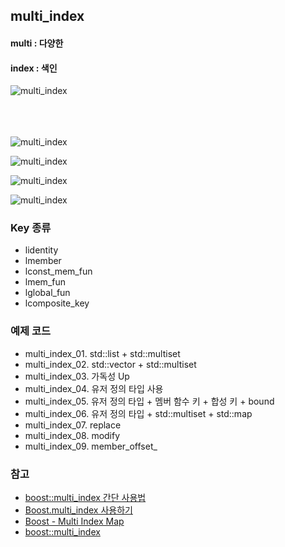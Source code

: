 ## multi_index
#### multi : 다양한    
#### index : 색인  
  
![multi_index](resource/001.PNG "multi_index")  
  
<br><br>  
![multi_index](resource/002.PNG "multi_index")    
  
![multi_index](resource/003.PNG "multi_index")    
  
![multi_index](resource/004.PNG "multi_index")    

![multi_index](resource/005.PNG "multi_index")    
  
### Key 종류
- lidentity
- lmember
- lconst_mem_fun
- lmem_fun
- lglobal_fun
- lcomposite_key
  
  
### 예제 코드
- multi_index_01. std::list + std::multiset
- multi_index_02. std::vector + std::multiset
- multi_index_03. 가독성 Up
- multi_index_04. 유저 정의 타입 사용
- multi_index_05. 유저 정의 타입 + 멤버 함수 키 + 합성 키 + bound
- multi_index_06. 유저 정의 타입 + std::multiset + std::map
- multi_index_07. replace
- multi_index_08. modify
- multi_index_09. member_offset_
  
   
### 참고
- [boost::multi_index 간단 사용법](http://egloos.zum.com/humnya/v/2905407) 
- [Boost.multi_index 사용하기](https://www.slideshare.net/OnGameServer/sdc-3rd) 
- [Boost - Multi Index Map](http://sysroad.dlinkddns.com/phame/post/view/30/boost_-_multi_index_map/) 
- [boost::multi_index](http://neive.tistory.com/212) 
  
  